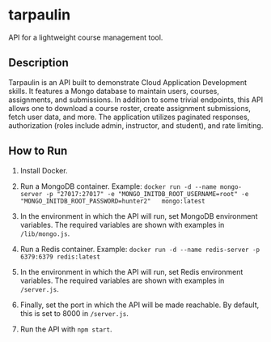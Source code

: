 # tarpaulin
API for a lightweight course management tool.

## Description

Tarpaulin is an API built to demonstrate Cloud Application Development skills. It features a Mongo database to maintain users, courses, assignments, and submissions. In addition to some trivial endpoints, this API allows one to download a course roster, create assignment submissions, fetch user data, and more. The application utilizes paginated responses, authorization (roles include admin, instructor, and student), and rate limiting.

## How to Run

1) Install Docker.

2) Run a MongoDB container. Example: `docker run -d --name mongo-server -p "27017:27017" -e "MONGO_INITDB_ROOT_USERNAME=root" -e "MONGO_INITDB_ROOT_PASSWORD=hunter2"	mongo:latest`

3) In the environment in which the API will run, set MongoDB environment variables. The required variables are shown with examples in `/lib/mongo.js`.

4) Run a Redis container. Example: `docker run -d --name redis-server -p 6379:6379 redis:latest`

5) In the environment in which the API will run, set Redis environment variables. The required variables are shown with examples in `/server.js`.

6) Finally, set the port in which the API will be made reachable. By default, this is set to 8000 in `/server.js`.

7) Run the API with `npm start`.
